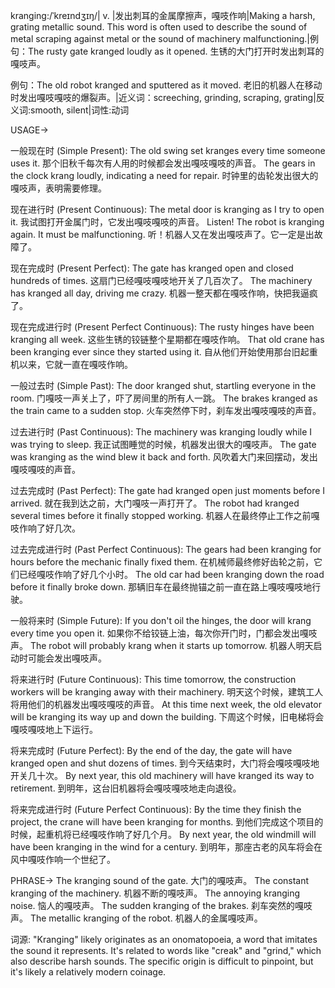 kranging:/ˈkreɪndʒɪŋ/| v. |发出刺耳的金属摩擦声，嘎吱作响|Making a harsh, grating metallic sound.  This word is often used to describe the sound of metal scraping against metal or the sound of machinery malfunctioning.|例句：The rusty gate kranged loudly as it opened. 生锈的大门打开时发出刺耳的嘎吱声。

例句：The old robot kranged and sputtered as it moved.  老旧的机器人在移动时发出嘎吱嘎吱的爆裂声。|近义词：screeching, grinding, scraping, grating|反义词:smooth, silent|词性:动词

USAGE->

一般现在时 (Simple Present):
The old swing set kranges every time someone uses it.  那个旧秋千每次有人用的时候都会发出嘎吱嘎吱的声音。
The gears in the clock krang loudly, indicating a need for repair.  时钟里的齿轮发出很大的嘎吱声，表明需要修理。


现在进行时 (Present Continuous):
The metal door is kranging as I try to open it.  我试图打开金属门时，它发出嘎吱嘎吱的声音。
Listen!  The robot is kranging again. It must be malfunctioning. 听！机器人又在发出嘎吱声了。它一定是出故障了。


现在完成时 (Present Perfect):
The gate has kranged open and closed hundreds of times.  这扇门已经嘎吱嘎吱地开关了几百次了。
The machinery has kranged all day, driving me crazy.  机器一整天都在嘎吱作响，快把我逼疯了。



现在完成进行时 (Present Perfect Continuous):
The rusty hinges have been kranging all week.  这些生锈的铰链整个星期都在嘎吱作响。
That old crane has been kranging ever since they started using it. 自从他们开始使用那台旧起重机以来，它就一直在嘎吱作响。



一般过去时 (Simple Past):
The door kranged shut, startling everyone in the room.  门嘎吱一声关上了，吓了房间里的所有人一跳。
The brakes kranged as the train came to a sudden stop.  火车突然停下时，刹车发出嘎吱嘎吱的声音。


过去进行时 (Past Continuous):
The machinery was kranging loudly while I was trying to sleep.  我正试图睡觉的时候，机器发出很大的嘎吱声。
The gate was kranging as the wind blew it back and forth.  风吹着大门来回摆动，发出嘎吱嘎吱的声音。



过去完成时 (Past Perfect):
The gate had kranged open just moments before I arrived.  就在我到达之前，大门嘎吱一声打开了。
The robot had kranged several times before it finally stopped working.  机器人在最终停止工作之前嘎吱作响了好几次。



过去完成进行时 (Past Perfect Continuous):
The gears had been kranging for hours before the mechanic finally fixed them.  在机械师最终修好齿轮之前，它们已经嘎吱作响了好几个小时。
The old car had been kranging down the road before it finally broke down.  那辆旧车在最终抛锚之前一直在路上嘎吱嘎吱地行驶。


一般将来时 (Simple Future):
If you don't oil the hinges, the door will krang every time you open it.  如果你不给铰链上油，每次你开门时，门都会发出嘎吱声。
The robot will probably krang when it starts up tomorrow.  机器人明天启动时可能会发出嘎吱声。



将来进行时 (Future Continuous):
This time tomorrow, the construction workers will be kranging away with their machinery. 明天这个时候，建筑工人将用他们的机器发出嘎吱嘎吱的声音。
At this time next week, the old elevator will be kranging its way up and down the building. 下周这个时候，旧电梯将会嘎吱嘎吱地上下运行。


将来完成时 (Future Perfect):
By the end of the day, the gate will have kranged open and shut dozens of times.  到今天结束时，大门将会嘎吱嘎吱地开关几十次。
By next year, this old machinery will have kranged its way to retirement. 到明年，这台旧机器将会嘎吱嘎吱地走向退役。




将来完成进行时 (Future Perfect Continuous):
By the time they finish the project, the crane will have been kranging for months.  到他们完成这个项目的时候，起重机将已经嘎吱作响了好几个月。
By next year, the old windmill will have been kranging in the wind for a century. 到明年，那座古老的风车将会在风中嘎吱作响一个世纪了。




PHRASE->
The kranging sound of the gate.  大门的嘎吱声。
The constant kranging of the machinery.  机器不断的嘎吱声。
The annoying kranging noise.  恼人的嘎吱声。
The sudden kranging of the brakes.  刹车突然的嘎吱声。
The metallic kranging of the robot.  机器人的金属嘎吱声。


词源:  "Kranging" likely originates as an onomatopoeia, a word that imitates the sound it represents.  It's related to words like "creak" and "grind," which also describe harsh sounds.  The specific origin is difficult to pinpoint, but it's likely a relatively modern coinage.
